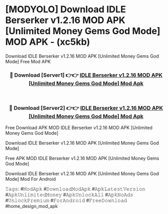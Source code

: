 # [MODYOLO] Download IDLE Berserker v1.2.16 MOD APK [Unlimited Money Gems God Mode] MOD APK - (xc5kb)
Download IDLE Berserker v1.2.16 MOD APK [Unlimited Money Gems God Mode] Free Mod APK

<div align="center">
<h3>🔴 Download [Server1] 👉👉 <a href="https://apk-comot.site?title=IDLE_Berserker_v1.2.16_MOD_APK_[Unlimited_Money_Gems_God_Mode]">IDLE Berserker v1.2.16 MOD APK [Unlimited Money Gems God Mode] Mod Apk</a></h3><br>

<h3>🔴 Download [Server2] 👉👉 <a href="https://apk-comot.site?title=IDLE_Berserker_v1.2.16_MOD_APK_[Unlimited_Money_Gems_God_Mode]">IDLE Berserker v1.2.16 MOD APK [Unlimited Money Gems God Mode] Mod Apk</a></h3>
</div>


Free Download APK MOD IDLE Berserker v1.2.16 MOD APK [Unlimited Money Gems God Mode]

Download IDLE Berserker v1.2.16 MOD APK [Unlimited Money Gems God Mode] 

Free APK MOD IDLE Berserker v1.2.16 MOD APK [Unlimited Money Gems God Mode] 

Download IDLE Berserker v1.2.16 MOD APK [Unlimited Money Gems God Mode] Mod For Android

𝚃𝚊𝚐𝚜: #𝙼𝚘𝚍𝙰𝚙𝚔 #𝙳𝚘𝚠𝚗𝚕𝚘𝚊𝚍𝙼𝚘𝚍𝙰𝚙𝚔 #𝙰𝚙𝚔𝙻𝚊𝚝𝚎𝚜𝚝𝚅𝚎𝚛𝚜𝚒𝚘𝚗 #𝙰𝚙𝚔𝚄𝚗𝚕𝚒𝚖𝚒𝚝𝚎𝚍𝙼𝚘𝚗𝚎𝚢 #𝙰𝚙𝚔𝚄𝚗𝚕𝚘𝚌𝚔𝙰𝚕𝚕 #𝙰𝚙𝚔𝙽𝚘𝙰𝚍𝚜 #𝚄𝚗𝚕𝚘𝚌𝚔𝙿𝚛𝚎𝚖𝚒𝚞𝚖 #𝙵𝚘𝚛𝙰𝚗𝚍𝚛𝚘𝚒𝚍 #𝙵𝚛𝚎𝚎𝙳𝚘𝚠𝚗𝚕𝚘𝚊𝚍 #home_design_mod_apk
